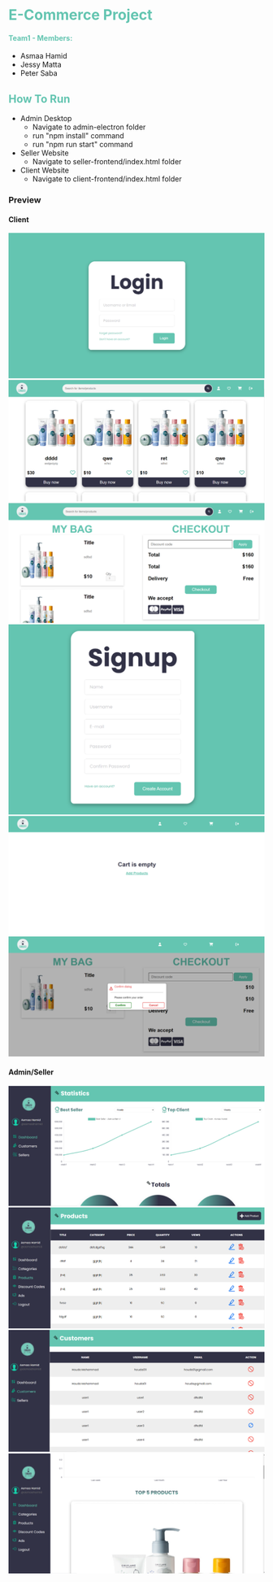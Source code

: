<h1 style="color:#64c5b1">E-Commerce Project</h1>

<h4 style="color:#64c5b1">Team1 - Members: </h4>
<ul>
<li>Asmaa Hamid</li>
<li>Jessy Matta</li>
<li>Peter Saba</li>
</ul>

<h2 style="color:#64c5b1">How To Run</h2>

<ul>
<li>Admin Desktop
<ul>
<li>Navigate to admin-electron folder</li>
<li>run "npm install" command</li>
<li>run "npm run start" command</li>
</ul>
</li>
<li>Seller Website
<ul>
<li>Navigate to seller-frontend/index.html folder</li>
</ul>
</li>
<li>Client Website
<ul>
<li>Navigate to client-frontend/index.html folder</li>
</ul>
</li>
</ul>

<h3>Preview</h3>
<h4>Client</h4>
<img src="./images/1.PNG">
<img src="./images/2.PNG">
<img src="./images/3.PNG">
<img src="./images/12.PNG">
<img src="./images/5.png">
<img src="./images/8.png">

<h4>Admin/Seller</h4>
<img src="./images/4.PNG">
<img src="./images/7.PNG">
<img src="./images/10.PNG">
<img src="./images/11.PNG">
